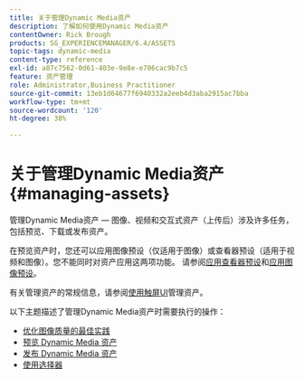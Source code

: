 ```yaml
---
title: 关于管理Dynamic Media资产
description: 了解如何使用Dynamic Media资产
contentOwner: Rick Brough
products: SG_EXPERIENCEMANAGER/6.4/ASSETS
topic-tags: dynamic-media
content-type: reference
exl-id: a87c7562-0d61-403e-9e8e-e706cac9b7c5
feature: 资产管理
role: Administrator,Business Practitioner
source-git-commit: 13eb1d64677f6940332a2eeb4d3aba2915ac7bba
workflow-type: tm+mt
source-wordcount: '120'
ht-degree: 38%

---
```


# 关于管理Dynamic Media资产{#managing-assets}

管理Dynamic Media资产 — 图像、视频和交互式资产（上传后）涉及许多任务，包括预览、下载或发布资产。

在预览资产时，您还可以应用图像预设（仅适用于图像）或查看器预设（适用于视频和图像）。您不能同时对资产应用这两项功能。 请参阅[应用查看器预设](viewer-presets.md)和[应用图像预设](image-presets.md)。

有关管理资产的常规信息，请参阅[使用触屏UI](managing-assets-touch-ui.md)管理资产。

以下主题描述了管理Dynamic Media资产时需要执行的操作：

* [优化图像质量的最佳实践](best-practices-for-optimizing-the-quality-of-your-images.md)
* [预览 Dynamic Media 资产](previewing-assets.md)
* [发布 Dynamic Media 资产](publishing-dynamicmedia-assets.md)
* [使用选择器](working-with-selectors.md)
